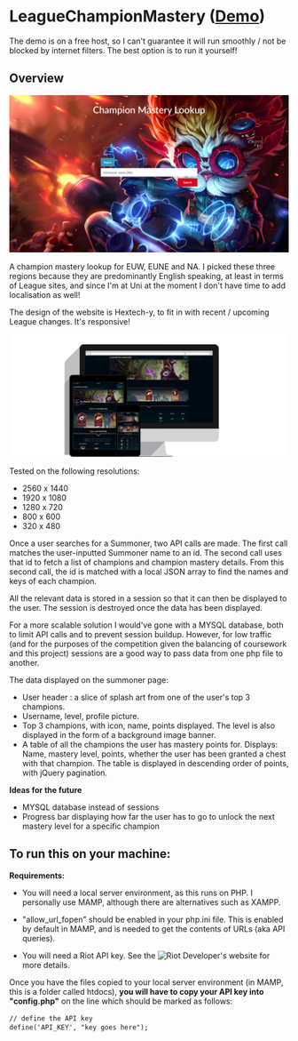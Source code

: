 LeagueChampionMastery ([Demo](http://championmastery.net16.net/))
=====================
The demo is on a free host, so I can't guarantee it will run smoothly / not be blocked by internet filters. The best option is to run it yourself!

Overview
--------

![Homepage, containing a search bar and Heimerdinger's splash art](screenshots/homepage.jpg)

A champion mastery lookup for EUW, EUNE and NA. I picked these three regions because they are predominantly English speaking, at least in terms of League sites, and since I'm at Uni at the moment I don't have time to add localisation as well!

The design of the website is Hextech-y, to fit in with recent / upcoming League changes. It's responsive!

![Website displayed on a tablet, smartphone, and computer](screenshots/showcase.png)

Tested on the following resolutions:
* 2560 x 1440
* 1920 x 1080
* 1280 x 720
* 800 x 600
* 320 x 480
 
Once a user searches for a Summoner, two API calls are made. The first call matches the user-inputted Summoner name to an id. The second call uses that id to fetch a list of champions and champion mastery details. From this second call, the id is matched with a local JSON array to find the names and keys of each champion.

All the relevant data is stored in a session so that it can then be displayed to the user. The session is destroyed once the data has been displayed. 

For a more scalable solution I would've gone with a MYSQL database, both to limit API calls and to prevent session buildup. However, for low traffic (and for the purposes of the competition given the balancing of coursework and this project) sessions are a good way to pass data from one php file to another.

The data displayed on the summoner page:

* User header : a slice of splash art from one of the user's top 3 champions.
* Username, level, profile picture.
* Top 3 champions, with icon, name, points displayed. The level is also displayed in the form of a background image banner.
* A table of all the champions the user has mastery points for. Displays:
Name, mastery level, points, whether the user has been granted a chest with that champion. The table is displayed in descending order of points, with jQuery pagination.

**Ideas for the future**
* MYSQL database instead of sessions
* Progress bar displaying how far the user has to go to unlock the next mastery level for a specific champion

To run this on your machine:
----------------------------
**Requirements:**
* You will need a local server environment, as this runs on PHP. I personally use MAMP, although there are alternatives such as XAMPP.
* "allow_url_fopen" should be enabled in your php.ini file. This is enabled by default in MAMP, and is needed to get the contents of URLs (aka API queries).

* You will need a Riot API key. See the ![Riot Developer's website](https://developer.riotgames.com/docs/api-keys) for more details.

Once you have the files copied to your local server environment (in MAMP, this is a folder called htdocs), **you will have to copy your API key into "config.php"** on the line which should be marked as follows:

    // define the API key
    define('API_KEY', "key goes here");
